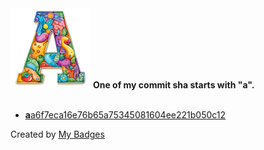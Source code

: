 <img src="https://github.com/my-badges/my-badges/blob/master/badges/abc-commit/a-commit.png?raw=true" alt="One of my commit sha starts with &quot;a&quot;." title="One of my commit sha starts with &quot;a&quot;." width="128">
<strong>One of my commit sha starts with &quot;a&quot;.</strong>
<br><br>

- <a href="https://github.com/JarredAllen/wordle-assist/commit/aa6f7eca16e76b65a75345081604ee221b050c12"><strong>a</strong>a6f7eca16e76b65a75345081604ee221b050c12</a>


Created by <a href="https://github.com/my-badges/my-badges">My Badges</a>
